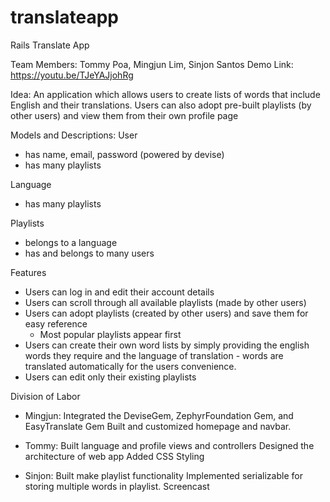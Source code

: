 # translateapp
Rails Translate App

Team Members: Tommy Poa, Mingjun Lim, Sinjon Santos
Demo Link: https://youtu.be/TJeYAJjohRg

Idea: An application which allows users to create lists of words that include English and their translations. Users can also adopt pre-built playlists (by other users) and view them from their own profile page

Models and Descriptions:
User
  - has name, email, password (powered by devise)
  - has many playlists

Language
  - has many playlists

Playlists
  - belongs to a language
  - has and belongs to many users


Features
  - Users can log in and edit their account details
  - Users can scroll through all available playlists (made by other users)
  - Users can adopt playlists (created by other users) and save them for easy reference
    - Most popular playlists appear first
  - Users can create their own word lists by simply providing the english words they require and the language of translation - words are translated automatically for the users convenience.
  - Users can edit only their existing playlists

Division of Labor
  - Mingjun:
  Integrated the DeviseGem, ZephyrFoundation Gem, and EasyTranslate Gem
  Built and customized homepage and navbar.

  - Tommy:
  Built language and profile views and controllers
  Designed the architecture of web app
  Added CSS Styling

  - Sinjon:
  Built make playlist functionality
  Implemented serializable for storing multiple words in playlist.
  Screencast
